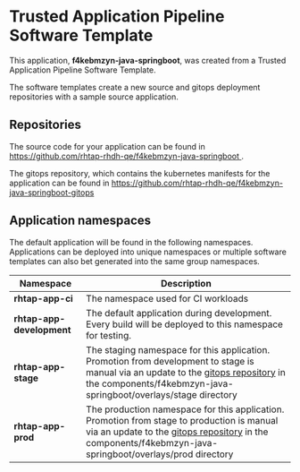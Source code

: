 # Trusted Application Pipeline Software Template

This application, **f4kebmzyn-java-springboot**, was created from a Trusted Application Pipeline Software Template.

The software templates create a new source and gitops deployment repositories with a sample source application. 

## Repositories

The source code for your application can be found in [https://github.com/rhtap-rhdh-qe/f4kebmzyn-java-springboot ](https://github.com/rhtap-rhdh-qe/f4kebmzyn-java-springboot ).
 
The gitops repository, which contains the kubernetes manifests for the application can be found in 
[https://github.com/rhtap-rhdh-qe/f4kebmzyn-java-springboot-gitops ](https://github.com/rhtap-rhdh-qe/f4kebmzyn-java-springboot-gitops ) 

## Application namespaces 

The default application will be found in the following namespaces. Applications can be deployed into unique namespaces or multiple software templates can also bet generated into the same group namespaces.  

|  Namespace   |  Description   |  
| -------- | -------- |
| **rhtap-app-ci** | The namespace used for CI workloads |
| **rhtap-app-development** | The default application during development. Every build will be deployed to this namespace for testing. |
| **rhtap-app-stage** | The staging namespace for this application. Promotion from development to stage is manual via an update to the [gitops repository](https://github.com/rhtap-rhdh-qe/f4kebmzyn-java-springboot-gitops ) in the components/f4kebmzyn-java-springboot/overlays/stage directory |
| **rhtap-app-prod** | The production namespace for this application. Promotion from stage to production is manual via an update to the [gitops repository](https://github.com/rhtap-rhdh-qe/f4kebmzyn-java-springboot-gitops ) in the components/f4kebmzyn-java-springboot/overlays/prod directory |